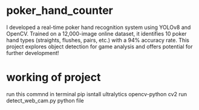 # poker_hand_counter
I developed a real-time poker hand recognition system using YOLOv8 and OpenCV. Trained on a 12,000-image online dataset, it identifies 10 poker hand types (straights, flushes, pairs, etc.) with a 94% accuracy rate. This project explores object detection for game analysis and offers potential for further development!


# working of project 
run this commnd in terminal  pip isntall ultralytics opencv-python cv2
run detect_web_cam.py python file